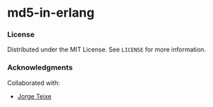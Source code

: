 # md5-in-erlang

<!-- LICENSE -->
### License

Distributed under the MIT License. See `LICENSE` for more information.


<!-- ACKNOWLEDGMENTS -->
### Acknowledgments

Collaborated with:

* [Jorge Teixe](https://github.com/jorgeteixe/)
